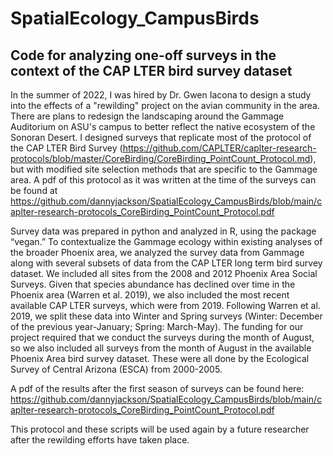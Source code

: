 # SpatialEcology_CampusBirds
## Code for analyzing one-off surveys in the context of the CAP LTER bird survey dataset

In the summer of 2022, I was hired by Dr. Gwen Iacona to design a study into the effects of a "rewilding" project on the avian community in the area. There are plans to redesign the landscaping around the Gammage Auditorium on ASU's campus to better reflect the native ecosystem of the Sonoran Desert. I designed surveys that replicate most of the protocol of the CAP LTER Bird Survey (https://github.com/CAPLTER/caplter-research-protocols/blob/master/CoreBirding/CoreBirding_PointCount_Protocol.md), but with modified site selection methods that are specific to the Gammage area. A pdf of this protocol as it was written at the time of the surveys can be found at https://github.com/dannyjackson/SpatialEcology_CampusBirds/blob/main/caplter-research-protocols_CoreBirding_PointCount_Protocol.pdf

Survey data was prepared in python and analyzed in R, using the package “vegan.” To contextualize the Gammage ecology within existing analyses of the broader Phoenix area, we analyzed the survey data from Gammage along with several subsets of data from the CAP LTER long term bird survey dataset. We included all sites from the 2008 and 2012 Phoenix Area Social Surveys. Given that species abundance has declined over time in the Phoenix area (Warren et al. 2019), we also included the most recent available CAP LTER surveys, which were from 2019. Following Warren et al. 2019, we split these data into Winter and Spring surveys (Winter: December of the previous year-January; Spring: March-May). The funding for our project required that we conduct the surveys during the month of August, so we also included all surveys from the month of August in the available Phoenix Area bird survey dataset. These were all done by the Ecological Survey of Central Arizona (ESCA) from 2000-2005.

A pdf of the results after the first season of surveys can be found here:
https://github.com/dannyjackson/SpatialEcology_CampusBirds/blob/main/caplter-research-protocols_CoreBirding_PointCount_Protocol.pdf

This protocol and these scripts will be used again by a future researcher after the rewilding efforts have taken place.
